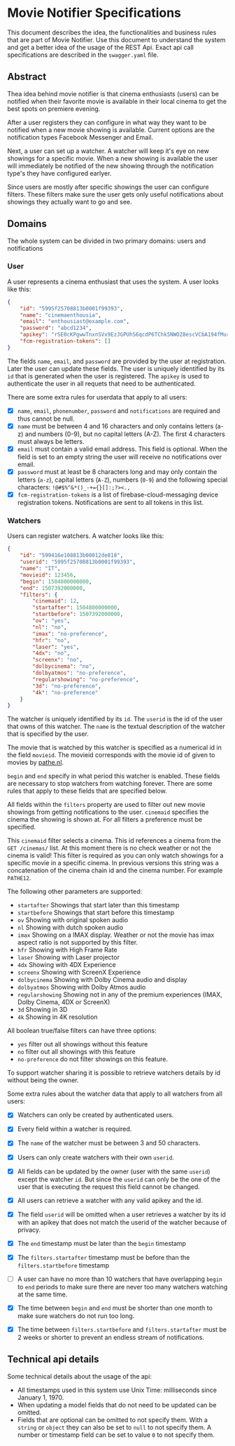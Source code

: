 # Movie Notifier Specifications
This document describes the idea, the functionalities and business rules that are part of Movie Notifier. Use this document to understand the system and get a better idea of the usage of the REST Api. Exact api call specifications are described in the `swagger.yaml` file.

## Abstract
Thea idea behind movie notifier is that cinema enthusiasts (users) can be notified when their favorite movie is available in their local cinema to get the best spots on premiere evening.

After a user registers they can configure in what way they want to be notified when a new movie showing is available. Current options are the notification types Facebook Messenger and Email.

Next, a user can set up a watcher. A watcher will keep it's eye on new showings for a specific movie. When a new showing is available the user will immediately be notified of the new showing through the notification type's they have configured earlyer. 

Since users are mostly after specific showings the user can configure filters. These filters make sure the user gets only useful notifications about showings they actually want to go and see. 

## Domains
The whole system can be divided in two primary domains: users and notifications

### User
A user represents a cinema enthusiast that uses the system. A user looks like this:
```json
{
    "id": "5995f25708813b0001f99393",
    "name": "cinemaenthousia",
    "email": "enthousiast@example.com",
    "password": "abcd1234",
    "apikey": "rSE0cKPgwwTnxnSVx9EzJGPUhS6qcdP6TChk5NWOZ8escVCbA194fMurxJJPE51z",
    "fcm-registration-tokens": []
}
```
The fields `name`, `email`, and `password` are provided by the user at registration. Later the user can update these fields. The user is uniquely identified by its `id` that is generated when the user is registered. The `apikey` is used to authenticate the user in all requets that need to be authenticated. 

There are some extra rules for userdata that apply to all users:
- [x] `name`, `email`, `phonenumber`, `password` and `notifications` are required and thus cannot be null.
- [x] `name` must be between 4 and 16 characters and only contains letters (a-z) and numbers (0-9), but no capital letters (A-Z). The first 4 characters must always be letters.
- [x] `email` must contain a valid email address. This field is optional. When the field is set to an empty string the user will receive no notifications over email.
- [x] `password` must at least be 8 characters long and may only contain the letters (`a-z`), capital letters (`A-Z`), numbers (`0-9`) and the following special characters: `!@#$%^&*()_-+={}[]:;?><.,`
- [x] `fcm-registration-tokens` is a list of firebase-cloud-messaging device registration tokens. Notifications are sent to all tokens in this list.

### Watchers
Users can register watchers. A watcher looks like this:
```json
{
    "id": "599416e108813b00012de818",
    "userid": "5995f25708813b0001f99393",
    "name": "IT",
    "movieid": 123456,
    "begin": 1504800000000,
    "end": 1507392000000,
    "filters": {
        "cinemaid": 12,
        "startafter": 1504800000000,
        "startbefore": 1507392000000,
        "ov": "yes",
        "nl": "no",
        "imax": "no-preference",
        "hfr": "no",
        "laser": "yes",
        "4dx": "no",
        "screenx": "no",
        "dolbycinema": "no",
        "dolbyatmos": "no-preference",
        "regularshowing": "no-preference",
        "3d": "no-preference",
        "4k": "no-preference"
    }
}
```
The watcher is uniquely identified by its `id`. The `userid` is the id of the user that owns of this watcher. The `name` is the textual description of the watcher that is specified by the user.

The movie that is watched by this watcher is specified as a numerical id in the field `movieid`. The movieid corresponds with the movie id of given to movies by [pathe.nl](https://pathe.nl).

`begin` and `end` specify in what period this watcher is enabled. These fields are necessary to stop watchers from watching forever. There are some rules that apply to these fields that are specified below.

All fields within the `filters` property are used to filter out new movie showings from getting notifications to the user. `cinemaid` specifies the cinema the showing is shown at. For all filters a preference must be specified.

This `cinemaid` filter selects a cinema. This id references a cinema from the `GET /cinemas/` list. At this moment there is no check weather or not the cinema is valid! This filter is required as you can only watch showings for a specific movie in a specific cinema. In previous versions this string was a concatenation of the cinema chain id and the cinema number. For example `PATHE12`. 

The following other parameters are supported:
* `startafter` Showings that start later than this timestamp 
* `startbefore` Showings that start before this timestamp
* `ov` Showing with original spoken audio
* `nl` Showing with dutch spoken audio
* `imax` Showing on a IMAX display. Weather or not the movie has imax aspect ratio is not supported by this filter.
* `hfr` Showing with High Frame Rate
* `laser` Showing with Laser projector
* `4dx` Showing with 4DX Experience
* `screenx` Showing with ScreenX Experience
* `dolbycinema` Showing with Dolby Cinema audio and display 
* `dolbyatmos` Showing with Dolby Atmos audio
* `regularshowing` Showing not in any of the premium experiences (IMAX, Dolby Cinema, 4DX or ScreenX)
* `3d` Showing in 3D
* `4k` Showing in 4K resolution

All boolean true/false filters can have three options:
* `yes` filter out all showings without this feature
* `no` filter out all showings with this feature
* `no-preference` do not filter showings on this feature.

To support watcher sharing it is possible to retrieve watchers details by id without being the owner. 

Some extra rules about the watcher data that apply to all watchers from all users:
- [x] Watchers can only be created by authenticated users.
- [x] Every field within a watcher is required. 
- [x] The `name` of the watcher must be between 3 and 50 characters.
- [x] Users can only create watchers with their own `userid`.
- [x] All fields can be updated by the owner (user with the same `userid`) except the watcher `id`. But since the `userid` can only be the one of the user that is executing the request this field cannot be changed.
- [x] All users can retrieve a watcher with any valid apikey and the id. 
- [x] The field `userid` will be omitted when a user retrieves a watcher by its id with an apikey that does not match the userid of the watcher because of privacy.
- [x] The `end` timestamp must be later than the `begin` timestamp
- [x] The `filters.startafter` timestamp must be before than the `filters.startbefore` timestamp
- [ ] A user can have no more than 10 watchers that have overlapping `begin` to `end` periods to make sure there are never too many watchers watching at the same time.  
- [x] The time between `begin` and `end` must be shorter than one month to make sure watchers do not run too long.
- [x] The time between `filters.startbefore` and `filters.startafter` must be 2 weeks or shorter to prevent an endless stream of notifications.


## Technical api details
Some technical details about the usage of the api:
* All timestamps used in this system use Unix Time: milliseconds since January 1, 1970.
* When updating a model fields that do not need to be updated can be omitted.
* Fields that are optional can be omitted to not specify them. With a `string` or `object` they can also be set to `null` to not specify them. A number or timestamp field can be set to value `0` to not specify them.